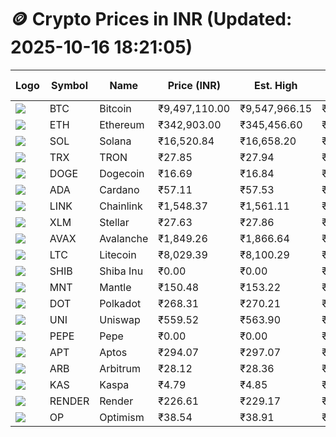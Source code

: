 # 🪙 Crypto Prices in INR (Updated: 2025-10-16 18:21:05)

| Logo | Symbol | Name       | Price (INR) | Est. High | Est. Low | Gross Profit | Fees | Net Profit | ROI % |
|------|--------|------------|-------------|-----------|----------|---------------|------|-------------|--------|
| ![](https://coin-images.coingecko.com/coins/images/1/large/bitcoin.png?1696501400) | BTC    | Bitcoin    | ₹9,497,110.00 | ₹9,547,966.15 | ₹9,446,253.85 | ₹1,076.75 | ₹200.00 | ₹876.75 | 0.88% |
| ![](https://coin-images.coingecko.com/coins/images/279/large/ethereum.png?1696501628) | ETH    | Ethereum   | ₹342,903.00 | ₹345,456.60 | ₹340,349.40 | ₹1,500.58 | ₹200.00 | ₹1,300.58 | 1.30% |
| ![](https://coin-images.coingecko.com/coins/images/4128/large/solana.png?1718769756) | SOL    | Solana     | ₹16,520.84 | ₹16,658.20 | ₹16,383.48 | ₹1,676.79 | ₹200.00 | ₹1,476.79 | 1.48% |
| ![](https://coin-images.coingecko.com/coins/images/1094/large/tron-logo.png?1696502193) | TRX    | TRON       | ₹27.85 | ₹27.94 | ₹27.76 | ₹637.57 | ₹200.00 | ₹437.57 | 0.44% |
| ![](https://coin-images.coingecko.com/coins/images/5/large/dogecoin.png?1696501409) | DOGE   | Dogecoin   | ₹16.69 | ₹16.84 | ₹16.54 | ₹1,868.71 | ₹200.00 | ₹1,668.71 | 1.67% |
| ![](https://coin-images.coingecko.com/coins/images/975/large/cardano.png?1696502090) | ADA    | Cardano    | ₹57.11 | ₹57.53 | ₹56.69 | ₹1,492.41 | ₹200.00 | ₹1,292.41 | 1.29% |
| ![](https://coin-images.coingecko.com/coins/images/877/large/Chainlink_Logo_500.png?1760023405) | LINK   | Chainlink  | ₹1,548.37 | ₹1,561.11 | ₹1,535.63 | ₹1,659.58 | ₹200.00 | ₹1,459.58 | 1.46% |
| ![](https://coin-images.coingecko.com/coins/images/100/large/fmpFRHHQ_400x400.jpg?1735231350) | XLM    | Stellar    | ₹27.63 | ₹27.86 | ₹27.40 | ₹1,675.15 | ₹200.00 | ₹1,475.15 | 1.48% |
| ![](https://coin-images.coingecko.com/coins/images/12559/large/Avalanche_Circle_RedWhite_Trans.png?1696512369) | AVAX   | Avalanche  | ₹1,849.26 | ₹1,866.64 | ₹1,831.88 | ₹1,897.72 | ₹200.00 | ₹1,697.72 | 1.70% |
| ![](https://coin-images.coingecko.com/coins/images/2/large/litecoin.png?1696501400) | LTC    | Litecoin   | ₹8,029.39 | ₹8,100.29 | ₹7,958.49 | ₹1,781.76 | ₹200.00 | ₹1,581.76 | 1.58% |
| ![](https://coin-images.coingecko.com/coins/images/11939/large/shiba.png?1696511800) | SHIB   | Shiba Inu  | ₹0.00 | ₹0.00 | ₹0.00 | ₹1,252.31 | ₹200.00 | ₹1,052.31 | 1.05% |
| ![](https://coin-images.coingecko.com/coins/images/30980/large/Mantle-Logo-mark.png?1739213200) | MNT    | Mantle     | ₹150.48 | ₹153.22 | ₹147.74 | ₹3,709.91 | ₹200.00 | ₹3,509.91 | 3.51% |
| ![](https://coin-images.coingecko.com/coins/images/12171/large/polkadot.png?1696512008) | DOT    | Polkadot   | ₹268.31 | ₹270.21 | ₹266.41 | ₹1,423.35 | ₹200.00 | ₹1,223.35 | 1.22% |
| ![](https://coin-images.coingecko.com/coins/images/12504/large/uniswap-logo.png?1720676669) | UNI    | Uniswap    | ₹559.52 | ₹563.90 | ₹555.14 | ₹1,576.35 | ₹200.00 | ₹1,376.35 | 1.38% |
| ![](https://coin-images.coingecko.com/coins/images/29850/large/pepe-token.jpeg?1696528776) | PEPE   | Pepe       | ₹0.00 | ₹0.00 | ₹0.00 | ₹1,657.47 | ₹200.00 | ₹1,457.47 | 1.46% |
| ![](https://coin-images.coingecko.com/coins/images/26455/large/aptos_round.png?1696525528) | APT    | Aptos      | ₹294.07 | ₹297.07 | ₹291.07 | ₹2,062.40 | ₹200.00 | ₹1,862.40 | 1.86% |
| ![](https://coin-images.coingecko.com/coins/images/16547/large/arb.jpg?1721358242) | ARB    | Arbitrum   | ₹28.12 | ₹28.36 | ₹27.88 | ₹1,710.81 | ₹200.00 | ₹1,510.81 | 1.51% |
| ![](https://coin-images.coingecko.com/coins/images/25751/large/kaspa-icon-exchanges.png?1696524837) | KAS    | Kaspa      | ₹4.79 | ₹4.85 | ₹4.73 | ₹2,665.54 | ₹200.00 | ₹2,465.54 | 2.47% |
| ![](https://coin-images.coingecko.com/coins/images/11636/large/rndr.png?1696511529) | RENDER | Render     | ₹226.61 | ₹229.17 | ₹224.05 | ₹2,282.95 | ₹200.00 | ₹2,082.95 | 2.08% |
| ![](https://coin-images.coingecko.com/coins/images/25244/large/Optimism.png?1696524385) | OP     | Optimism   | ₹38.54 | ₹38.91 | ₹38.17 | ₹1,957.21 | ₹200.00 | ₹1,757.21 | 1.76% |
